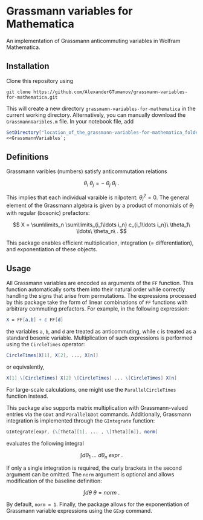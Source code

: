 # Grassmann variables for Mathematica
An implementation of Grassmann anticommuting variables in Wolfram Mathematica.
## Installation
Clone this repository using
```console
git clone https://github.com/AlexanderGTumanov/grassmann-variables-for-mathematica.git
```
This will create a new directory ``grassmann-variables-for-mathematica`` in the current working directory. Alternatively, you can manually download the ``GrassmannVaribles.m`` file. In your notebook file, add
```mathematica
SetDirectory["location_of_the_grassmann-variables-for-mathematica_folder"];
<<GrassmannVariables`;
```
## Definitions
Grassmann varibles (numbers) satisfy anticommutation relations

$$
\theta_i\ \theta_j = -\ \theta_j\ \theta_i\ .
$$

This implies that each individual varaible is nilpotent: $\theta_i^2 = 0$. The general element of the Grassmann algebra is given by a product of monomials of $\theta_i$ with regular (bosonic) prefactors:

$$
X = \sum\limits_n \sum\limits_{i_1\ldots i_n} c_{i_1\ldots i_n}\ \theta_1\ \ldots\ \theta_n\ .
$$

This package enables efficient multiplication, integration (= differentiation), and exponentiation of these objects.

## Usage
All Grassmann variables are encoded as arguments of the ``FF`` function. This function automatically sorts them into their natural order while correctly handling the signs that arise from permutations. The expressions processed by this package take the form of linear combinations of ``FF`` functions with arbitrary commuting prefactors. For example, in the following expression:
```mathematica
X = FF[a,b] + c FF[d]
```
the variables ``a``, ``b``, and ``d`` are treated as anticommuting, while ``c`` is treated as a standard bosonic variable.
Multiplication of such expressions is performed using the ``CircleTimes`` operator: 
```mathematica
CircleTimes[X[1], X[2], ..., X[n]]
```
or equivalently,
```mathematica
X[1] \[CircleTimes] X[2] \[CircleTimes] ... \[CircleTimes] X[n]
```
For large-scale calculations, one might use the ``ParallelCircleTimes`` function instead.

This package also supports matrix multiplication with Grassmann-valued entries via the ``GDot`` and ``ParallelGDot`` commands. Additionally, Grassmann integration is implemented through the ``GIntegrate`` function:
```mathematica
GIntegrate[expr, {\[Theta][1], ... , \[Theta][n]}, norm]
```
evaluates the following integral

$$
\int d\theta_1\ \ldots\ d\theta_n\ expr\ .
$$

If only a single integration is required, the curly brackets in the second argument can be omitted. The ``norm`` argument is optional and allows modification of the baseline definition:

$$
\int d\theta\ \theta = norm\ .
$$

By default, ``norm = 1``.
Finally, the package allows for the exponentiation of Grassmann variable expressions using the ``GExp`` command.
